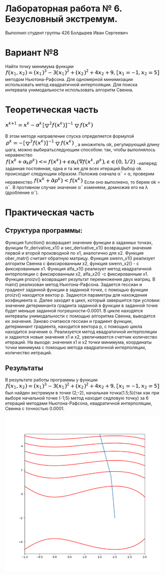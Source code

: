 # Лабораторная работа № 6. Безусловный экстремум.
Выполнил студент группы 426
Болдырев Иван Сергеевич
# Вариант №8
Найти точку минимума функции
![](https://github.com/johny322/lab6/blob/master/func.jpg)
методом Ньютона-Рафсона. Для одномерной минимизации использовать метод квадратичной интерполяции. Для поиска интервала унимодальности использовать алгоритм Свенна.
# Теоретическая часть
![](https://github.com/johny322/lab6/blob/master/x.jpg)

В этом методе направление спуска определяется формулой 
![](https://github.com/johny322/lab6/blob/master/p.jpg)
, а множитель αk, регулирующий
длину шага, можно выбиратьследующим способом:
так, чтобы выполнялось неравенство
![](https://github.com/johny322/lab6/blob/master/fg.jpg)
-наперед заданная постоянная, одна и та же для всех
итераций.Выбор αk происходит следующим образом. Положив сначала
α¯ = α, проверим неравенство
![](https://github.com/johny322/lab6/blob/master/alf.jpg)
Если оно выполнено, то берем αk =  α¯. В противном случае значение
α¯ изменяем, домножив его на λ (дробление α¯).
# Практическая часть
## Структура программы:
Функция function() возвращает значение функции в заданных точках, функции fir_derivative_x1() и sec_derivative_x1() возвращают значения первой и второй производной по x1, аналогично для x2. Функция ober_matr() считает обратную матрицу. Функция swenn_x1() реализует алгоритм Свенна с фиксированным x2, функция swenn_x2() - с фиксированным x1. Функция alfa_x1() реализует метод квадратичной интерполяции с фиксированным x2, alfa_x2() -с фиксированным x1. Функция proizv() возвращает результат перемножения двух матриц. В main() реализован метод Ньютона-Рафсона. Задается гессиан и градиент заданной функции в заданной точке, с помощью функции proizv() находится вектор p. Задаются параметры для нахождения коэфициента α. Далее заходит в цикл, который завершится при условии: значение детерминанта градинта заданной в функции в заданной точке будет меньше заданной погрешности-0.0001. В цикле находятся интервалы унимодальности с помощью алгоритма Свенна, выводятся их значения. Заново считаюся гессиан и градиент функции, детерминант градиента, находится вектора p, с помощью цикла находится значение α. Реализуется метод квадратичной интерполяции и задаются новые значения x1 и x2, увеличивается счетчик количество итераций. На выходе: значения x1 и x2 точки минимума, координаты точки минимума с помощью метода квадратичной интерполяции, количество иетраций.
## Результаты
В результате работы программы у функции 
![](https://github.com/johny322/lab6/blob/master/func.jpg) 
был найден экстремум в точке (2;-2), начальная точка(1.5;5)(так как при выборе начальной точке (-1;5) метод находит седловую точку) за 6 итераций методами  Ньютона-Рафсона, квадратичной интерполяции, Свенна с точностью 0.0001.

![](https://github.com/johny322/lab6/blob/master/g.png)
